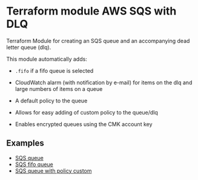 # Terraform module AWS SQS with DLQ

Terraform Module for creating an SQS queue and an accompanying dead letter queue (dlq).

This module automatically adds:

- `.fifo` if a fifo queue is selected

- CloudWatch alarm (with notification by e-mail) for items on the dlq and large numbers of
items on a queue
- A default policy to the queue
- Allows for easy adding of custom policy to the queue/dlq
- Enables encrypted queues using the CMK account key

## Examples

- [SQS queue](./exemples/queue/)
- [SQS fifo queue](./exemples/fifo_queue/)
- [SQS queue with policy custom](./exemples/queue_policy_custom/)

<!-- BEGINNING OF PRE-COMMIT-TERRAFORM DOCS HOOK -->

<!-- END OF PRE-COMMIT-TERRAFORM DOCS HOOK -->